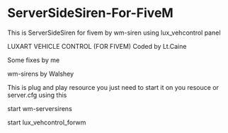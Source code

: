 # ServerSideSiren-For-FiveM
This is ServerSideSiren for fivem by wm-siren using lux_vehcontrol panel

LUXART VEHICLE CONTROL (FOR FIVEM)
Coded by Lt.Caine

Some fixes by me

wm-sirens by Walshey

This is plug and play resource
you just need to start it on you resouce or server.cfg
using this

start wm-serversirens

start lux_vehcontrol_forwm

